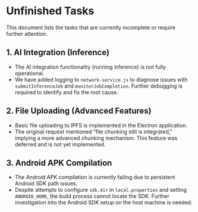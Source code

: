 # Unfinished Tasks

This document lists the tasks that are currently incomplete or require further attention.

## 1. AI Integration (Inference)
- The AI integration functionality (running inference) is not fully operational.
- We have added logging to `network-service.js` to diagnose issues with `submitInferenceJob` and `monitorJobCompletion`. Further debugging is required to identify and fix the root cause.

## 2. File Uploading (Advanced Features)
- Basic file uploading to IPFS is implemented in the Electron application.
- The original request mentioned "file chunking still is integrated," implying a more advanced chunking mechanism. This feature was deferred and is not yet implemented.

## 3. Android APK Compilation
- The Android APK compilation is currently failing due to persistent Android SDK path issues.
- Despite attempts to configure `sdk.dir` in `local.properties` and setting `ANDROID_HOME`, the build process cannot locate the SDK. Further investigation into the Android SDK setup on the host machine is needed.
